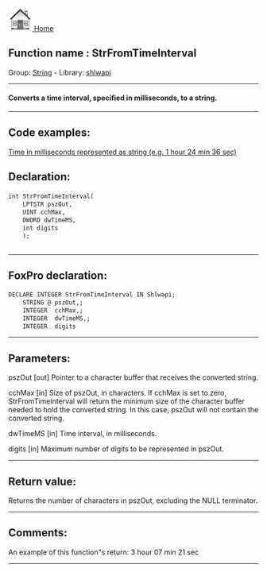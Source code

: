 [<img src="../../images/home.png"> Home ](https://github.com/VFPX/Win32API)  

## Function name : StrFromTimeInterval
Group: [String](../../functions_group.md#String)  -  Library: [shlwapi](../../../libraries.md#shlwapi)  
***  


#### Converts a time interval, specified in milliseconds, to a string.
***  


## Code examples:
[Time in milliseconds represented as string (e.g. 1 hour 24 min 36 sec)](../../samples/sample_105.md)  

## Declaration:
```foxpro  
int StrFromTimeInterval(
    LPTSTR pszOut,
    UINT cchMax,
    DWORD dwTimeMS,
    int digits
    );
  
```  
***  


## FoxPro declaration:
```foxpro  
DECLARE INTEGER StrFromTimeInterval IN Shlwapi;
	STRING @ pszOut,;
   	INTEGER  cchMax,;
   	INTEGER  dwTimeMS,;
	INTEGER  digits  
```  
***  


## Parameters:
pszOut 
[out] Pointer to a character buffer that receives the converted string. 

cchMax 
[in] Size of pszOut, in characters. If cchMax is set to zero, StrFromTimeInterval will return the minimum size of the character buffer needed to hold the converted string. In this case, pszOut will not contain the converted string. 

dwTimeMS 
[in] Time interval, in milliseconds. 

digits 
[in] Maximum number of digits to be represented in pszOut.  
***  


## Return value:
Returns the number of characters in pszOut, excluding the NULL terminator.  
***  


## Comments:
An example of this function"s return: 3 hour 07 min 21 sec  
  
***  

